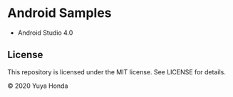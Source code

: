# Android Samples

- Android Studio 4.0

## License
This repository is licensed under the MIT license. See LICENSE for details.

&copy; 2020 Yuya Honda
